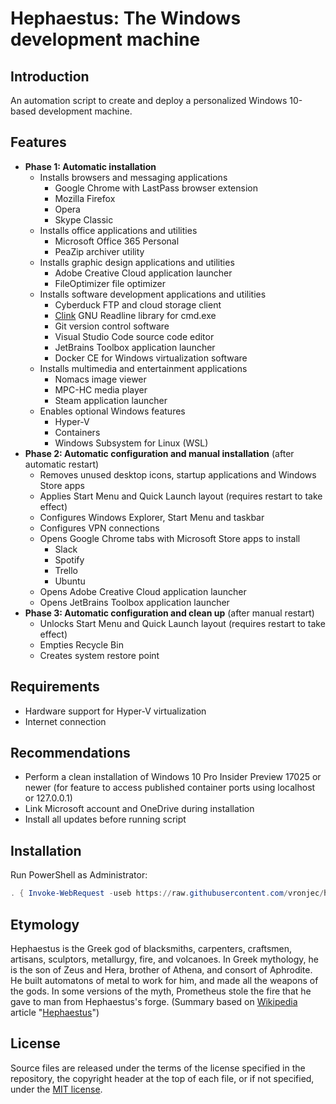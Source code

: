 # Hephaestus: The Windows development machine

## Introduction

An automation script to create and deploy a personalized Windows 10-based
development machine.

## Features

*   **Phase 1: Automatic installation**
    *   Installs browsers and messaging applications
        *   Google Chrome with LastPass browser extension
        *   Mozilla Firefox
        *   Opera
        *   Skype Classic
    *   Installs office applications and utilities
        *   Microsoft Office 365 Personal
        *   PeaZip archiver utility
    *   Installs graphic design applications and utilities
        *   Adobe Creative Cloud application launcher
        *   FileOptimizer file optimizer
    *   Installs software development applications and utilities
        *   Cyberduck FTP and cloud storage client
        *   [Clink](http://mridgers.github.io/clink) GNU Readline library for cmd.exe
        *   Git version control software
        *   Visual Studio Code source code editor
        *   JetBrains Toolbox application launcher
        *   Docker CE for Windows virtualization software
    *   Installs multimedia and entertainment applications
        *   Nomacs image viewer
        *   MPC-HC media player
        *   Steam application launcher
    *   Enables optional Windows features
        *   Hyper-V 
        *   Containers
        *   Windows Subsystem for Linux (WSL)
*   **Phase 2: Automatic configuration and manual installation** (after
    automatic restart)
    *   Removes unused desktop icons, startup applications and Windows
        Store apps
    *   Applies Start Menu and Quick Launch layout (requires restart to
        take effect)
    *   Configures Windows Explorer, Start Menu and taskbar
    *   Configures VPN connections
    *   Opens Google Chrome tabs with Microsoft Store apps to install
        *   Slack
        *   Spotify
        *   Trello
        *   Ubuntu
    *   Opens Adobe Creative Cloud application launcher
    *   Opens JetBrains Toolbox application launcher
*   **Phase 3: Automatic configuration and clean up** (after manual
    restart)
    *   Unlocks Start Menu and Quick Launch layout (requires restart to
        take effect)
    *   Empties Recycle Bin
    *   Creates system restore point
        
## Requirements

*   Hardware support for Hyper-V virtualization
*   Internet connection

## Recommendations

*   Perform a clean installation of Windows 10 Pro Insider Preview 17025
    or newer (for feature to access published container ports using
    localhost or 127.0.0.1)
*   Link Microsoft account and OneDrive during installation
*   Install all updates before running script

## Installation

Run PowerShell as Administrator:

```powershell
. { Invoke-WebRequest -useb https://raw.githubusercontent.com/vronjec/hephaestus-windows/master/Install-Hephaestus.ps1 } | Invoke-Expression
```

## Etymology

Hephaestus is the Greek god of blacksmiths, carpenters, craftsmen,
artisans, sculptors, metallurgy, fire, and volcanoes. In Greek
mythology, he is the son of Zeus and Hera, brother of Athena,
and consort of Aphrodite. He built automatons of metal to work for him,
and made all the weapons of the gods. In some versions of the myth,
Prometheus stole the fire that he gave to man from Hephaestus's forge.
(Summary based on [Wikipedia](https://www.wikipedia.org/) article
"[Hephaestus](https://en.wikipedia.org/wiki/Hephaestus)")

## License

Source files are released under the terms of the license specified in
the repository, the copyright header at the top of each file, or if not
specified, under the [MIT license](https://opensource.org/licenses/MIT).

